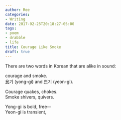 ```yaml
---
author: Ree
categories:
- Writing
date: 2017-02-25T20:18:27-05:00
tags:
- poem
- drabble
- life
title: Courage Like Smoke
draft: true
---
```


There are two words in Korean that are alike in sound:

courage and smoke.  
<u>용</u>기 (yong-gi) and <u>연</u>기 (yeon-gi).

<!--more-->

Courage quakes, chokes.  
Smoke shivers, quivers.  

Yong-gi is bold, free--  
Yeon-gi is transient,
